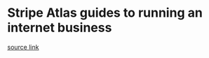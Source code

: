 # Stripe Atlas guides to running an internet business

[source link](https://stripe.com/atlas/guides)
